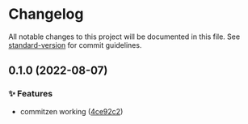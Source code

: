 # Changelog

All notable changes to this project will be documented in this file. See [standard-version](https://github.com/conventional-changelog/standard-version) for commit guidelines.

## 0.1.0 (2022-08-07)


### ✨ Features

* commitzen working ([4ce92c2](https://github.com/BawnX/astro-template/commit/4ce92c2b80654495abfe432d02397ef469c06f5e))
